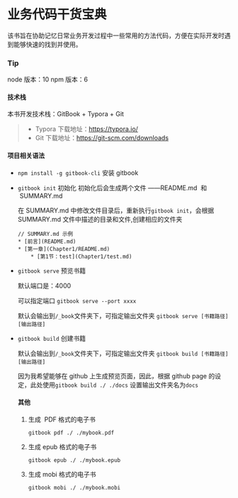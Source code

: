 # 业务代码干货宝典

该书旨在协助记忆日常业务开发过程中一些常用的方法代码，方便在实际开发时遇到能够快速的找到并使用。

### Tip

node 版本：10
npm 版本：6

#### 技术栈

本书开发技术栈：GitBook + Typora + Git

> -   Typora 下载地址：https://typora.io/
> -   Git 下载地址：https://git-scm.com/downloads

#### 项目相关语法

-   `npm install -g gitbook-cli` 安装 gitbook

-   `gitbook init` 初始化
    初始化后会生成两个文件 ——README.md  和  SUMMARY.md

    在 SUMMARY.md 中修改文件目录后，重新执行`gitbook init`，会根据 SUMMARY.md 文件中描述的目录和文件,创建相应的文件夹

    ```
    // SUMMARY.md 示例
    * [前言](README.md)
    * [第一章](Chapter1/README.md)
    	* [第1节：test](Chapter1/test.md)
    ```

-   `gitbook serve` 预览书籍

    默认端口是：4000

    可以指定端口 `gitbook serve --port xxxx `

    默认会输出到`/_book`文件夹下，可指定输出文件夹 `gitbook serve [书籍路径] [输出路径]`

-   `gitbook build` 创建书籍

    默认会输出到`/_book`文件夹下，可指定输出文件夹 `gitbook build [书籍路径] [输出路径]`

    因为我希望能够在 github 上生成预览页面，因此，根据 github page 的设定，此处使用`gitbook build ./ ./docs` 设置输出文件夹名为`docs`

    #### 其他

    1. 生成  PDF 格式的电子书

        ```
        gitbook pdf ./ ./mybook.pdf
        ```

    2. 生成 epub 格式的电子书

        ```
        gitbook epub ./ ./mybook.epub
        ```

    3. 生成 mobi 格式的电子书

        ```
        gitbook mobi ./ ./mybook.mobi
        ```
